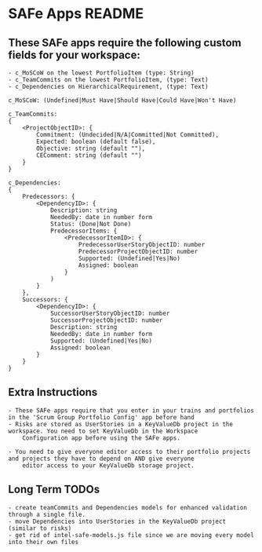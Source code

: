# SAFe Apps README

## These SAFe apps require the following custom fields for your workspace:

	- c_MoSCoW on the lowest PortfolioItem (type: String)
	- c_TeamCommits on the lowest PortfolioItem, (type: Text)
	- c_Dependencies on HierarchicalRequirement, (type: Text)
	
	c_MoSCoW: (Undefined|Must Have|Should Have|Could Have|Won't Have)
	
	c_TeamCommits:
	{
		<ProjectObjectID>: {
			Commitment: (Undecided|N/A|Committed|Not Committed),
			Expected: boolean (default false),
			Objective: string (default ""),
			CEComment: string (default "")
		}
	}
	
	c_Dependencies:
	{ 
		Predecessors: {
			<DependencyID>: {
				Description: string
				NeededBy: date in number form
				Status: (Done|Not Done)
				PredecessorItems: {
					<PredecessorItemID>: {
						PredecessorUserStoryObjectID: number
						PredecessorProjectObjectID: number
						Supported: (Undefined|Yes|No)
						Assigned: boolean
					}
				)
			}
		},
		Successors: {
			<DependencyID>: {
				SuccessorUserStoryObjectID: number
				SuccessorProjectObjectID: number
				Description: string
				NeededBy: date in number form
				Supported: (Undefined|Yes|No)
				Assigned: boolean
			}
		}
	}
	
## Extra Instructions

	- These SAFe apps require that you enter in your trains and portfolios in the 'Scrum Group Portfolio Config' app before hand
	- Risks are stored as UserStories in a KeyValueDb project in the workspace. You need to set KeyValueDb in the Workspace
		Configuration app before using the SAFe apps.

	- You need to give everyone editor access to their portfolio projects and projects they have to depend on AND give everyone
		editor access to your KeyValueDb storage project.

## Long Term TODOs

	- create teamCommits and Dependencies models for enhanced validation through a single file.
	- move Dependencies into UserStories in the KeyValueDb project (similar to risks)
	- get rid of intel-safe-models.js file since we are moving every model into their own files